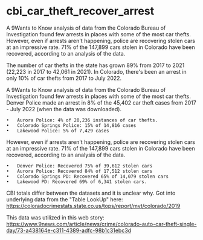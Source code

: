 # cbi_car_theft_recover_arrest
A 9Wants to Know analysis of data from the Colorado Bureau of Investigation found few arrests in places with some of the most car thefts. However, even if arrests aren't happening, police are recovering stolen cars at an impressive rate. 71% of the 147,899 cars stolen in Colorado have been recovered, according to an analysis of the data. 

The number of car thefts in the state has grown 89% from 2017 to 2021 (22,223 in 2017 to 42,061 in 2021). In Colorado, there's been an arrest in only 10% of car thefts from 2017 to July 2022. 

A 9Wants to Know analysis of data from the Colorado Bureau of Investigation found few arrests in places with some of the most car thefts. Denver Police made an arrest in 8% of the 45,402 car theft cases from 2017 - July 2022 (when the data was downloaded).

    •	Aurora Police: 4% of 20,236 instances of car thefts.
    •	Colorado Springs Police: 15% of 14,816 cases
    •	Lakewood Police: 5% of 7,429 cases

However, even if arrests aren't happening, police are recovering stolen cars at an impressive rate. 71% of the 147,899 cars stolen in Colorado have been recovered, according to an analysis of the data. 

    •	Denver Police: Recovered 75% of 39,612 stolen cars
    •	Aurora Police: Recovered 84% of 17,512 stolen cars
    •	Colorado Springs PD: Recovered 65% of 14,079 stolen cars
    •	Lakewood PD: Recovered 69% of 6,341 stolen cars.  

CBI totals differ between the datasets and it is unclear why. Got into underlying data from the "Table LookUp" here: https://coloradocrimestats.state.co.us/tops/report/mvt/colorado/2019

This data was utilized in this web story: https://www.9news.com/article/news/crime/colorado-auto-car-theft-single-day/73-a438164e-c311-4389-adfc-98b1c31ebc3d
